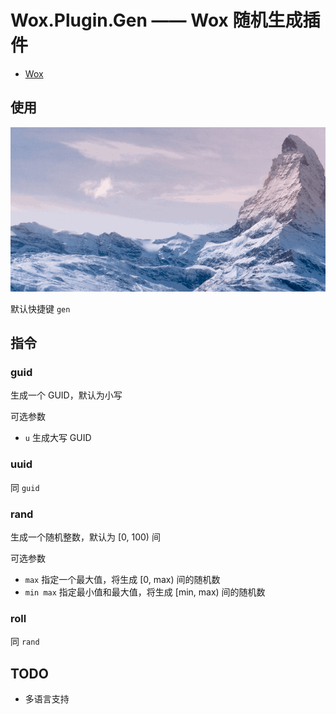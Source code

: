 # Wox.Plugin.Gen —— Wox 随机生成插件

- [Wox](https://github.com/Wox-launcher/Wox)

## 使用

![sample](./resources/sample.gif)

默认快捷键 `gen`

## 指令
### guid
生成一个 GUID，默认为小写

可选参数
- `u` 生成大写 GUID

### uuid
同 `guid`

### rand
生成一个随机整数，默认为 [0, 100) 间

可选参数
- `max` 指定一个最大值，将生成 [0, max) 间的随机数
- `min max` 指定最小值和最大值，将生成 [min, max) 间的随机数

### roll
同 `rand`

## TODO
- 多语言支持